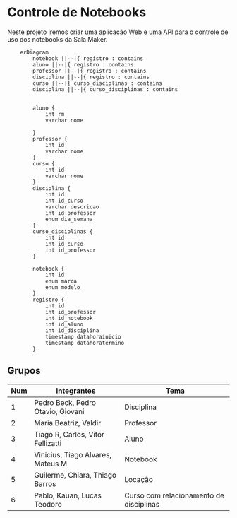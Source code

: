 # Controle de Notebooks

Neste projeto iremos criar uma aplicação Web e uma API para o controle de uso dos notebooks da Sala Maker.

```mermaid
    erDiagram
        notebook ||--|{ registro : contains        
        aluno ||--|{ registro : contains
        professor ||--|{ registro : contains 
        disciplina ||--|{ registro : contains  
        curso ||--|{ curso_disciplinas : contains 
        disciplina ||--|{ curso_disciplinas : contains 


        aluno {
            int rm            
            varchar nome

        }
        professor {
            int id
            varchar nome
        }
        curso {
            int id
            varchar nome
        }
        disciplina {
            int id
            int id_curso
            varchar descricao
            int id_professor
            enum dia_semana
        }
        curso_disciplinas {
            int id
            int id_curso
            int id_professor
        }

        notebook {
            int id
            enum marca
            enum modelo
        }
        registro {
            int id
            int id_professor
            int id_notebook
            int id_aluno
            int id_disciplina
            timestamp datahorainicio
            timestamp datahoratermino
        }

```

## Grupos

Num | Integrantes                       | Tema
-- |-----------------------------------| --
1 | Pedro Beck, Pedro Otavio, Giovani | Disciplina
2 | Maria Beatriz, Valdir             | Professor
3 | Tiago R, Carlos, Vitor Fellizatti | Aluno 
4 | Vinicius, Tiago Alvares, Mateus M | Notebook
5 | Guilerme, Chiara, Thiago Barros   | Locação
6 | Pablo, Kauan, Lucas Teodoro | Curso com relacionamento de disciplinas